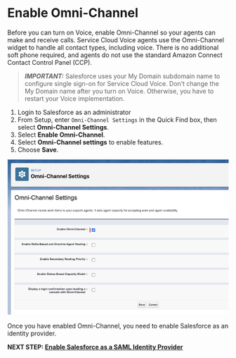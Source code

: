 # Enable Omni-Channel

Before you can turn on Voice, enable Omni-Channel so your agents can make and receive calls. Service Cloud Voice agents use the Omni-Channel widget to handle all contact types, including voice. There is no additional soft phone required, and agents do not use the standard Amazon Connect Contact Control Panel (CCP). 

>**_IMPORTANT:_** Salesforce uses your My Domain subdomain name to configure single sign-on for Service Cloud Voice. Don’t change the My Domain name after you turn on Voice. Otherwise, you have to restart your Voice implementation.

1.  Login to Salesforce as an administrator
1.  From Setup, enter `Omni-Channel Settings` in the Quick Find box, then select **Omni-Channel Settings**.
1.  Select **Enable Omni-Channel**.
1.  Select **Omni-Channel settings** to enable features.
1.  Choose **Save**. 

![Enable Omni-Channel](/static/01/enable_omni.png)

Once you have enabled Omni-Channel, you need to enable Salesforce as an identity provider.

**NEXT STEP: [Enable Salesforce as a SAML Identity Provider](prep_03.md)**
